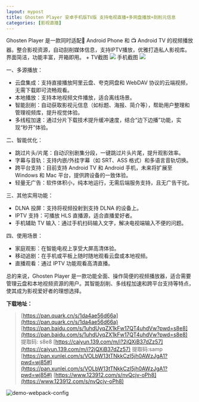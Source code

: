 ```yaml
---
layout: mypost
title: Ghosten Player 安卓手机版TV版 支持电视直播+多网盘播放+刮削元信息
categories: [影视直播]
---
```


Ghosten Player 是一款同时适配📱 Android Phone 和 📺 Android TV 的视频播放器。整合影视资源，自动刮削媒体信息，支持IPTV播放，优雅打造私人影视库。 界面简洁，功能丰富，开箱即用。
+
TV截图
![](https://s2.loli.net/2025/03/18/jDdn4CfTNMgEks2.jpg)
手机截图
![](https://s2.loli.net/2025/03/18/NmXr3snJZw6Tibt.jpg)

一、多源播放：

* 云盘集成：支持直接播放阿里云盘、夸克网盘和 WebDAV 协议的云端视频，无需下载即可流畅观看。
* 本地播放：支持本地视频文件播放，适合离线场景。
* 智能刮削：自动获取影视元信息（如标题、海报、简介等），帮助用户整理和管理视频库，提升视觉体验。
* 多线程加速：通过分片下载技术提升缓冲速度，结合“边下边播”功能，实现“秒开”体验。

二、智能优化：

* 跳过片头/片尾：自动识别剧集分段，一键跳过片头片尾，提升观影效率。
* 字幕与音轨：支持内嵌/外挂字幕（如 SRT、ASS 格式）和多语言音轨切换。
* 跨平台支持：目前支持 Android TV 和 Android 手机，未来将扩展至 Windows 和 Mac 平台，提供跨设备的一致体验。
* 轻量无广告：软件体积小，纯本地运行，无需后端服务支持，且无广告干扰。

三、其他实用功能：

* DLNA 投屏：支持将视频投射到支持 DLNA 的设备上。
* IPTV 支持：可播放 HLS 直播源，适合直播爱好者。
* 手机辅助 TV 输入：通过手机扫码输入文字，解决电视端输入不便的问题。



四、使用场景：

* 家庭观影：在智能电视上享受大屏高清体验。
* 移动追剧：在手机或平板上随时随地观看云盘或本地视频。
* 直播观看：通过 IPTV 功能观看高清直播。

总的来说，Ghosten Player 是一款功能全面、操作简便的视频播放器，适合需要管理云盘和本地视频资源的用户。其智能刮削、多线程加速和跨平台支持等特点，使其成为影视爱好者的理想选择。

**下载地址：**
> [https://pan.quark.cn/s/1da4ae56d66a](https://pan.quark.cn/s/1da4ae56d66a)
> [https://pan.baidu.com/s/1uhdUyqZX1kFw17QT4uhdVw?pwd=s8e8](https://pan.baidu.com/s/1uhdUyqZX1kFw17QT4uhdVw?pwd=s8e8) 提取码: s8e8
> [https://caiyun.139.com/m/i?2jQXiB37dZz57](https://caiyun.139.com/m/i?2jQXiB37dZz57)  提取码:samp
> [https://pan.xunlei.com/s/VOLbW13tTNkkCzI5jh0AWzJgA1?pwd=wj85#](https://pan.xunlei.com/s/VOLbW13tTNkkCzI5jh0AWzJgA1?pwd=wj85#)
> [https://www.123912.com/s/nvQcjv-oPh8](https://www.123912.com/s/nvQcjv-oPh8)

![demo-webpack-config](demo-webpack-config.png)
